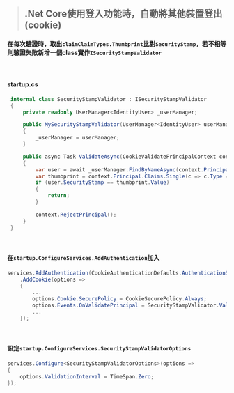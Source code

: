 > ## .Net Core使用登入功能時，自動將其他裝置登出(cookie)

#### 在每次驗證時，取出`claimClaimTypes.Thumbprint`比對`SecurityStamp`，若不相等則驗證失敗新增一個class實作`ISecurityStampValidator`

<br>

#### startup.cs

```cs
 internal class SecurityStampValidator : ISecurityStampValidator
 {
     private readonly UserManager<IdentityUser> _userManager;

     public MySecurityStampValidator(UserManager<IdentityUser> userManager)
     {
         _userManager = userManager;
     }

     public async Task ValidateAsync(CookieValidatePrincipalContext context)
     {
         var user = await _userManager.FindByNameAsync(context.Principal.Identity.Name);
         var thumbprint = context.Principal.Claims.Single(c => c.Type == ClaimTypes.Thumbprint);
         if (user.SecurityStamp == thumbprint.Value)
         {
             return;
         }

         context.RejectPrincipal();
     }
 }
```
<br>

#### 在`startup.ConfigureServices.AddAuthentication`加入

```cs
services.AddAuthentication(CookieAuthenticationDefaults.AuthenticationScheme)
    .AddCookie(options =>
    {
        ...
        options.Cookie.SecurePolicy = CookieSecurePolicy.Always;
        options.Events.OnValidatePrincipal = SecurityStampValidator.ValidatePrincipalAsync;
        ...
    });
```
<br>

#### 設定`startup.ConfigureServices.SecurityStampValidatorOptions`

```cs
services.Configure<SecurityStampValidatorOptions>(options =>
{
    options.ValidationInterval = TimeSpan.Zero;   
});
```

